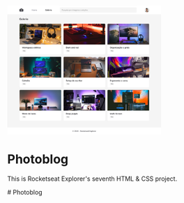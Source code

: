 <div style="display: flex; justify-content: space-between;">
    <img src="./assets/desktop.png" alt="Project Print" style="width: 70%;">
</div>

<h1>Photoblog</h1>
<p>This is Rocketseat Explorer's seventh HTML & CSS project.</p>
# Photoblog
